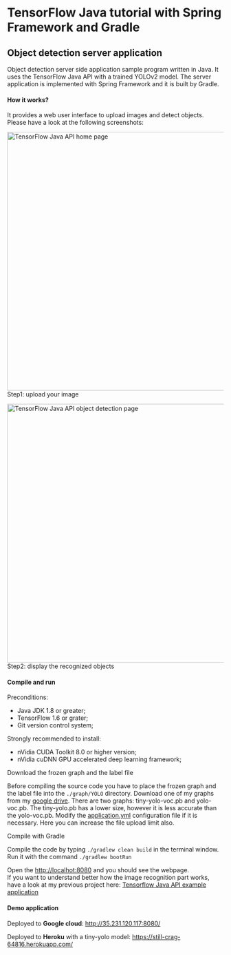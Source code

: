 # TensorFlow Java tutorial with Spring Framework and Gradle
## Object detection server application
Object detection server side application sample program written in Java. It uses the TensorFlow Java API with a trained YOLOv2 model. The server application is implemented with Spring Framework and it is built by Gradle.

#### How it works?

It provides a web user interface to upload images and detect objects. Please have a look at the following screenshots:

<img src="https://github.com/szaza/java-tensorflow-spring/blob/master/sample/home-page.jpg" alt="TensorFlow Java API home page" title="TensorFlow Java API home page" width="600"/><br/>
Step1: upload your image

<img src="https://github.com/szaza/java-tensorflow-spring/blob/master/sample/object-detection-page.jpg" alt="TensorFlow Java API object detection page" title="TensorFlow Java API object detection page" width="600"/><br/>Step2: display the recognized objects

#### Compile and run

Preconditions:
- Java JDK 1.8 or greater;
- TensorFlow 1.6 or grater;
- Git version control system;

Strongly recommended to install:
- nVidia CUDA Toolkit 8.0 or higher version;
- nVidia cuDNN GPU accelerated deep learning framework;

Download the frozen graph and the label file

Before compiling the source code you have to place the frozen graph and the label file into the `./graph/YOLO` directory. Download one of my graphs from my [google drive](https://drive.google.com/drive/folders/1GfS1Yle7Xari1tRUEi2EDYedFteAOaoN). There are two graphs: tiny-yolo-voc.pb and yolo-voc.pb. The tiny-yolo.pb has a lower size, however it is less accurate than the yolo-voc.pb. Modify the [application.yml](https://github.com/szaza/tensorflow-java-examples-spring/blob/master/src/main/resources/application.yml) configuration file if it is necessary. Here you can increase the file upload limit also.

Compile with Gradle

Compile the code by typing `./gradlew clean build` in the terminal window.<br/>
Run it with the command `./gradlew bootRun`

Open the [http://localhot:8080](http://localhot:8080) and you should see the webpage.<br/>
If you want to understand better how the image recognition part works, have a look at my previous project here: [Tensorflow Java API example application](https://github.com/szaza/tensorflow-example-java)

#### Demo application

Deployed to **Google cloud**: http://35.231.120.117:8080/

Deployed to **Heroku** with a tiny-yolo model: https://still-crag-64816.herokuapp.com/
